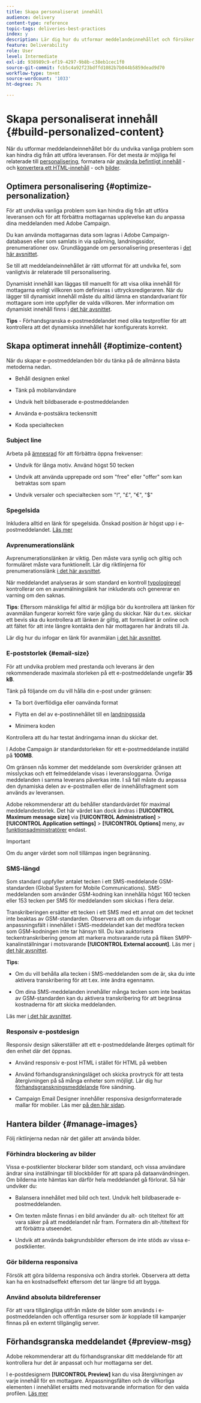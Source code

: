 ```yaml
---
title: Skapa personaliserat innehåll
audience: delivery
content-type: reference
topic-tags: deliveries-best-practices
index: y
description: Lär dig hur du utformar meddelandeinnehållet och försöker undvika vanliga problem som kan hindra dig från att utföra leveransen. 
feature: Deliverability
role: User
level: Intermediate
exl-id: 938989c9-ef19-4297-9b8b-c38eb1cec1f0
source-git-commit: fcb5c4a92f23bdffd1082b7b044b5859dead9d70
workflow-type: tm+mt
source-wordcount: '1033'
ht-degree: 7%

---
```


# Skapa personaliserat innehåll {#build-personalized-content}

När du utformar meddelandeinnehållet bör du undvika vanliga problem som kan hindra dig från att utföra leveransen. För det mesta är möjliga fel relaterade till [personalisering](../../designing/using/personalization.md), formatera när [använda befintligt innehåll](../../designing/using/using-existing-content.md) - och [konvertera ett HTML-innehåll](../../designing/using/using-existing-content.md#converting-an-html-content) - och [bilder](../../designing/using/images.md).

## Optimera personalisering {#optimize-personalization}

För att undvika vanliga problem som kan hindra dig från att utföra leveransen och för att förbättra mottagarnas upplevelse kan du anpassa dina meddelanden med Adobe Campaign.

Du kan använda mottagarnas data som lagras i Adobe Campaign-databasen eller som samlats in via spårning, landningssidor, prenumerationer osv.
Grundläggande om personalisering presenteras i [det här avsnittet](../../designing/using/personalization.md).

Se till att meddelandeinnehållet är rätt utformat för att undvika fel, som vanligtvis är relaterade till personalisering.

Dynamiskt innehåll kan läggas till manuellt för att visa olika innehåll för mottagarna enligt villkoren som definieras i uttrycksredigeraren. När du lägger till dynamiskt innehåll måste du alltid lämna en standardvariant för mottagare som inte uppfyller de valda villkoren.
Mer information om dynamiskt innehåll finns i [det här avsnittet](../../designing/using/personalization.md#defining-dynamic-content-in-an-email).

**Tips** - Förhandsgranska e-postmeddelandet med olika testprofiler för att kontrollera att det dynamiska innehållet har konfigurerats korrekt.

## Skapa optimerat innehåll {#optimize-content}

När du skapar e-postmeddelanden bör du tänka på de allmänna bästa metoderna nedan.

* Behåll designen enkel

* Tänk på mobilanvändare

* Undvik helt bildbaserade e-postmeddelanden

* Använda e-postsäkra teckensnitt

* Koda specialtecken

### Subject line

Arbeta på [ämnesrad](../../designing/using/subject-line.md) för att förbättra öppna frekvenser:

* Undvik för långa motiv. Använd högst 50 tecken

* Undvik att använda upprepade ord som &quot;free&quot; eller &quot;offer&quot; som kan betraktas som spam

* Undvik versaler och specialtecken som &quot;!&quot;, &quot;£&quot;, &quot;€&quot;, &quot;$&quot;

### Spegelsida

Inkludera alltid en länk för spegelsida. Önskad position är högst upp i e-postmeddelandet. [Läs mer](../../designing/using/personalization.md#adding-a-content-block)

### Avprenumerationslänk

Avprenumerationslänken är viktig. Den måste vara synlig och giltig och formuläret måste vara funktionellt. Lär dig riktlinjerna för prenumerationslänk [i det här avsnittet](../../designing/using/personalization.md#about-targeting-dimension).

När meddelandet analyseras är som standard en kontroll [typologiregel](../../sending/using/control-rules.md) kontrollerar om en avanmälningslänk har inkluderats och genererar en varning om den saknas.

**Tips**: Eftersom mänskliga fel alltid är möjliga bör du kontrollera att länken för avanmälan fungerar korrekt före varje gång du skickar. När du t.ex. skickar ett bevis ska du kontrollera att länken är giltig, att formuläret är online och att fältet för att inte längre kontakta den här mottagaren har ändrats till Ja.

Lär dig hur du infogar en länk för avanmälan [i det här avsnittet](../../designing/using/personalization.md#adding-a-content-block).

### E-poststorlek {#email-size}

För att undvika problem med prestanda och leverans är den rekommenderade maximala storleken på ett e-postmeddelande ungefär **35 kB**.

Tänk på följande om du vill hålla din e-post under gränsen:

* Ta bort överflödiga eller oanvända format

* Flytta en del av e-postinnehållet till en [landningssida](../../channels/using/getting-started-with-landing-pages.md)

* Minimera koden

Kontrollera att du har testat ändringarna innan du skickar det.

I Adobe Campaign är standardstorleken för ett e-postmeddelande inställd på **100MB**. <!--This limit enables to prevent any error that could indefinitely increase the size of an email, which can lead to a system crash.-->

Om gränsen nås kommer det meddelande som överskrider gränsen att misslyckas och ett felmeddelande visas i leveransloggarna. Övriga meddelanden i samma leverans påverkas inte. I så fall måste du anpassa den dynamiska delen av e-postmallen eller de innehållsfragment som används av leveransen. <!--If you need assistance, or if you have any question or request about the **[!UICONTROL Maximum message size]** option, reach out to your Adobe contact.-->

Adobe rekommenderar att du behåller standardvärdet för maximal meddelandestorlek. Det här värdet kan dock ändras i **[!UICONTROL Maximum message size]** via **[!UICONTROL Administration]** > **[!UICONTROL Application settings]** > **[!UICONTROL Options]** meny, av [funktionsadministratörer](../../administration/using/users-management.md#functional-administrators) endast.

>[!IMPORTANT]
>
>Om du anger värdet som noll tillämpas ingen begränsning.

### SMS-längd

Som standard uppfyller antalet tecken i ett SMS-meddelande GSM-standarden (Global System for Mobile Communications). SMS-meddelanden som använder GSM-kodning kan innehålla högst 160 tecken eller 153 tecken per SMS för meddelanden som skickas i flera delar.

Transkriberingen ersätter ett tecken i ett SMS med ett annat om det tecknet inte beaktas av GSM-standarden. Observera att om du infogar anpassningsfält i innehållet i SMS-meddelandet kan det medföra tecken som GSM-kodningen inte tar hänsyn till. Du kan auktorisera teckentranskribering genom att markera motsvarande ruta på fliken SMPP-kanalinställningar i motsvarande **[!UICONTROL External account]**.
Läs mer [i det här avsnittet](../../administration/using/configuring-sms-channel.md#sms-encoding--length-and-transliteration).

**Tips**:

* Om du vill behålla alla tecken i SMS-meddelanden som de är, ska du inte aktivera transkribering för att t.ex. inte ändra egennamn.

* Om dina SMS-meddelanden innehåller många tecken som inte beaktas av GSM-standarden kan du aktivera transkribering för att begränsa kostnaderna för att skicka meddelanden.

Läs mer [i det här avsnittet](../../administration/using/configuring-sms-channel.md#sms-encoding--length-and-transliteration).

### Responsiv e-postdesign

Responsiv design säkerställer att ett e-postmeddelande återges optimalt för den enhet där det öppnas.

* Använd responsiv e-post HTML i stället för HTML på webben

* Använd förhandsgranskningsläget och skicka provtryck för att testa återgivningen på så många enheter som möjligt. Lär dig hur [förhandsgranskningsmeddelande](../../sending/using/previewing-messages.md) före sändning.

* Campaign Email Designer innehåller responsiva designformaterade mallar för mobiler. Läs mer [på den här sidan](../../designing/using/using-reusable-content.md#content-templates).

## Hantera bilder {#manage-images}

Följ riktlinjerna nedan när det gäller att använda bilder.

### Förhindra blockering av bilder

Vissa e-postklienter blockerar bilder som standard, och vissa användare ändrar sina inställningar till blockbilder för att spara på dataanvändningen. Om bilderna inte hämtas kan därför hela meddelandet gå förlorat. Så här undviker du:

* Balansera innehållet med bild och text. Undvik helt bildbaserade e-postmeddelanden.

* Om texten måste finnas i en bild använder du alt- och titeltext för att vara säker på att meddelandet når fram. Formatera din alt-/titeltext för att förbättra utseendet.

* Undvik att använda bakgrundsbilder eftersom de inte stöds av vissa e-postklienter.

### Gör bilderna responsiva

Försök att göra bilderna responsiva och ändra storlek. Observera att detta kan ha en kostnadseffekt eftersom det tar längre tid att bygga.

### Använd absoluta bildreferenser

För att vara tillgängliga utifrån måste de bilder som används i e-postmeddelanden och offentliga resurser som är kopplade till kampanjer finnas på en externt tillgänglig server.

## Förhandsgranska meddelandet {#preview-msg}

Adobe rekommenderar att du förhandsgranskar ditt meddelande för att kontrollera hur det är anpassat och hur mottagarna ser det.

I e-postdesignern **[!UICONTROL Preview]** kan du visa återgivningen av varje innehåll för en mottagare. Anpassningsfälten och de villkorliga elementen i innehållet ersätts med motsvarande information för den valda profilen. [Läs mer](../../sending/using/previewing-messages.md)
